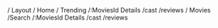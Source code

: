 / Layout
    / Home
        / Trending
        /:MoviesId Details
            /cast
            /reviews
    / Movies
        /Search
        /:MoviesId Details
            /cast
            /reviews



